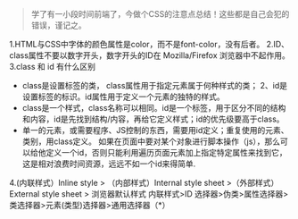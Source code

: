 >学了有一小段时间前端了，今做个CSS的注意点总结！这些都是自己会犯的错误，谨记之。

1.HTML与CSS中字体的颜色属性是color，而不是font-color，没有后者。
2.ID、class属性不要以数字开头，数字开头的ID在 Mozilla/Firefox 浏览器中不起作用。
3.class 和 id 有什么区别
* class是设置标签的类， class属性用于指定元素属于何种样式的类； 2、id是设置标签的标识。id属性用于定义一个元素的独特的样式。
* class是一个样式，class名称可以相同。id是一个标签，用于区分不同的结构和内容，id是先找到结构/内容，再给它定义样式；id的优先级要高于class。
* 单一的元素，或需要程序、JS控制的东西，需要用id定义；重复使用的元素、类别，用class定义。 如果在页面中要对某个对象进行脚本操作（js），那么可以给他定义一个id，否则只能利用遍历页面元素加上指定特定属性来找到它，这是相对浪费时间资源，远远不如一个id来得简单.

4.(内联样式）Inline style > （内部样式）Internal style sheet >（外部样式）External style sheet > 浏览器默认样式
内联样式>ID 选择器>伪类>属性选择器>类选择器>元素(类型)选择器>通用选择器（*）

